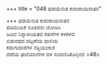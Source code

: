 +++
title = "048 ಫಡಯೆನುತ ಕುರುರಾಯನಾತನ"

+++
ಫಡಯೆನುತ ಕುರುರಾಯನಾತನ  
ಪಡಿಮುಖಕೆ ನೂಕಿದನು ಜೋಡಿಸಿ  
ಜಡಿವ ನಿಸ್ಸಾಳಾಯತದ ಕಹಳೆಗಳ ಕಳಕಳದ   
ಬಿಡುರಥದ ದಟ್ಟಣೆಯ ಧಾಳಿಯ   
ಕಡುಗುದುರೆಗಳ ನೆತ್ತಿಯಂಕುಶ  
ದೆಡೆಯ ಘಟೆಯಾನೆಗಳ ದಳ ಸಂದಣಿಸಿತೊಗ್ಗಿನಲಿ      ॥48॥